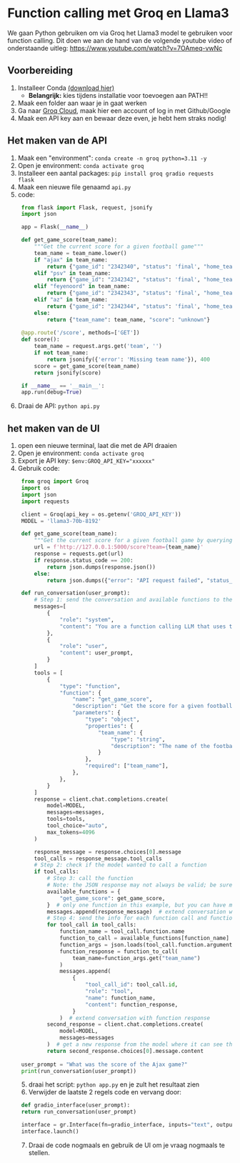 # Function calling met Groq en Llama3
We gaan Python gebruiken om via Groq het Llama3 model te gebruiken voor function calling. Dit doen we aan de hand van de volgende youtube video of onderstaande uitleg:
https://www.youtube.com/watch?v=7OAmeq-vwNc

## Voorbereiding
1. Installeer Conda [(download hier)](https://docs.anaconda.com/free/miniconda/)
   * **Belangrijk:** kies tijdens installatie voor toevoegen aan PATH!!
2. Maak een folder aan waar je in gaat werken
3. Ga naar [Groq Cloud](https://console.groq.com/login), maak hier een account of log in met Github/Google
4. Maak een API key aan en bewaar deze even, je hebt hem straks nodig!

## Het maken van de API
1. Maak een "environment": `conda create -n groq python=3.11 -y`
2. Open je environment: `conda activate groq`
3. Installeer een aantal packages: `pip install groq gradio requests flask`
4. Maak een nieuwe file genaamd `api.py`
5. code:
   ```python
    from flask import Flask, request, jsonify
    import json

    app = Flask(__name__)

    def get_game_score(team_name):
        """Get the current score for a given football game"""
        team_name = team_name.lower()
        if "ajax" in team_name:
            return {"game_id": "2342340", "status": 'final', "home_team": "Ajax", "home_team_score": 3, "away_team": "PSV", "away_team_score": 1}
        elif "psv" in team_name:
            return {"game_id": "2342342", "status": 'final', "home_team": "PSV", "home_team_score": 2, "away_team": "Feyenoord", "away_team_score": 2}
        elif "feyenoord" in team_name:
            return {"game_id": "2342343", "status": 'final', "home_team": "Feyenoord", "home_team_score": 1, "away_team": "Ajax", "away_team_score": 0}
        elif "az" in team_name:
            return {"game_id": "2342344", "status": 'final', "home_team": "AZ", "home_team_score": 2, "away_team": "PSV", "away_team_score": 1}
        else:
            return {"team_name": team_name, "score": "unknown"}
        
    @app.route('/score', methods=['GET'])
    def score():
        team_name = request.args.get('team', '')
        if not team_name:
            return jsonify({'error': 'Missing team name'}), 400
        score = get_game_score(team_name)
        return jsonify(score)

    if __name__ == '__main__':
    app.run(debug=True)
   ```
6. Draai de API: `python api.py`

## het maken van de UI
1. open een nieuwe terminal, laat die met de API draaien
2. Open je environment: `conda activate groq`
3. Export je API key: `$env:GROQ_API_KEY="xxxxxx"`
4. Gebruik code:
   ```python
    from groq import Groq
    import os
    import json
    import requests

    client = Groq(api_key = os.getenv('GROQ_API_KEY'))
    MODEL = 'llama3-70b-8192'

    def get_game_score(team_name):
        """Get the current score for a given football game by querying the Flask API."""
        url = f'http://127.0.0.1:5000/score?team={team_name}'
        response = requests.get(url)
        if response.status_code == 200:
            return json.dumps(response.json())
        else:
            return json.dumps({"error": "API request failed", "status_code": response.status_code})

    def run_conversation(user_prompt):
        # Step 1: send the conversation and available functions to the model
        messages=[
            {
                "role": "system",
                "content": "You are a function calling LLM that uses the data extracted from the get_game_score function to answer questions around football game scores. Include the team and their opponent in your response."
            },
            {
                "role": "user",
                "content": user_prompt,
            }
        ]
        tools = [
            {
                "type": "function",
                "function": {
                    "name": "get_game_score",
                    "description": "Get the score for a given football game",
                    "parameters": {
                        "type": "object",
                        "properties": {
                            "team_name": {
                                "type": "string",
                                "description": "The name of the football team (e.g. 'Ajax')",
                            }
                        },
                        "required": ["team_name"],
                    },
                },
            }
        ]
        response = client.chat.completions.create(
            model=MODEL,
            messages=messages,
            tools=tools,
            tool_choice="auto",  
            max_tokens=4096
        )

        response_message = response.choices[0].message
        tool_calls = response_message.tool_calls
        # Step 2: check if the model wanted to call a function
        if tool_calls:
            # Step 3: call the function
            # Note: the JSON response may not always be valid; be sure to handle errors
            available_functions = {
                "get_game_score": get_game_score,
            }  # only one function in this example, but you can have multiple
            messages.append(response_message)  # extend conversation with assistant's reply
            # Step 4: send the info for each function call and function response to the model
            for tool_call in tool_calls:
                function_name = tool_call.function.name
                function_to_call = available_functions[function_name]
                function_args = json.loads(tool_call.function.arguments)
                function_response = function_to_call(
                    team_name=function_args.get("team_name")
                )
                messages.append(
                    {
                        "tool_call_id": tool_call.id,
                        "role": "tool",
                        "name": function_name,
                        "content": function_response,
                    }
                )  # extend conversation with function response
            second_response = client.chat.completions.create(
                model=MODEL,
                messages=messages
            )  # get a new response from the model where it can see the function response
            return second_response.choices[0].message.content
        
    user_prompt = "What was the score of the Ajax game?"
    print(run_conversation(user_prompt))
   ```
   5. draai het script: `python app.py` en je zult het resultaat zien
   6. Verwijder de laatste 2 regels code en vervang door:
   ```python
    def gradio_interface(user_prompt):
    return run_conversation(user_prompt)

    interface = gr.Interface(fn=gradio_interface, inputs="text", outputs="text")
    interface.launch()
   ```
   7. Draai de code nogmaals en gebruik de UI om je vraag nogmaals te stellen.